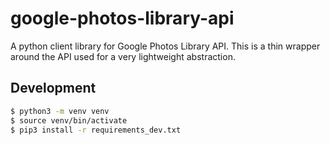 # google-photos-library-api

A python client library for Google Photos Library API. This is a thin wrapper
around the API used for a very lightweight abstraction.

## Development

```bash
$ python3 -m venv venv
$ source venv/bin/activate
$ pip3 install -r requirements_dev.txt
```
